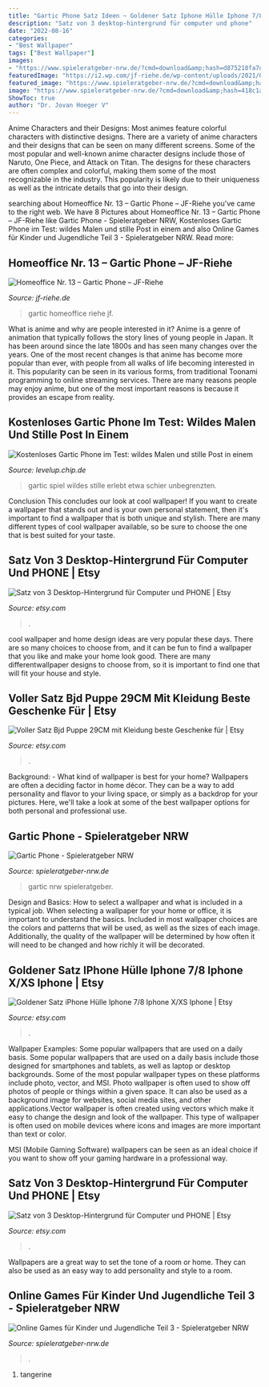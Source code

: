 ```yaml
---
title: "Gartic Phone Satz Ideen ~ Goldener Satz Iphone Hülle Iphone 7/8 Iphone X/xs Iphone"
description: "Satz von 3 desktop-hintergrund für computer und phone"
date: "2022-08-16"
categories:
- "Best Wallpaper"
tags: ["Best Wallpaper"]
images:
- "https://www.spieleratgeber-nrw.de/?cmd=download&amp;hash=d875218fa7de95e23271919364909c91_620x300"
featuredImage: "https://i2.wp.com/jf-riehe.de/wp-content/uploads/2021/04/2021-04-07-89.png?w=765&amp;ssl=1"
featured_image: "https://www.spieleratgeber-nrw.de/?cmd=download&amp;hash=d875218fa7de95e23271919364909c91_620x300"
image: "https://www.spieleratgeber-nrw.de/?cmd=download&amp;hash=418c1ac8bb919f8c5585bea4c420f64d_620x300"
ShowToc: true
author: "Dr. Jovan Hoeger V"
---
```



Anime Characters and their Designs: Most animes feature colorful characters with distinctive designs.
There are a variety of anime characters and their designs that can be seen on many different screens. Some of the most popular and well-known anime character designs include those of Naruto, One Piece, and Attack on Titan. The designs for these characters are often complex and colorful, making them some of the most recognizable in the industry. This popularity is likely due to their uniqueness as well as the intricate details that go into their design.

	

		
searching about Homeoffice Nr. 13 – Gartic Phone – JF-Riehe you've came to the right web. We have 8 Pictures about Homeoffice Nr. 13 – Gartic Phone – JF-Riehe like Gartic Phone - Spieleratgeber NRW, Kostenloses Gartic Phone im Test: wildes Malen und stille Post in einem and also Online Games für Kinder und Jugendliche Teil 3 - Spieleratgeber NRW. Read more:
		
    
## Homeoffice Nr. 13 – Gartic Phone – JF-Riehe

<img loading=lazy src="https://i2.wp.com/jf-riehe.de/wp-content/uploads/2021/04/2021-04-07-89.png?w=765&amp;ssl=1" onerror="this.onerror=null;this.src='https://tse1.mm.bing.net/th?id=OIP.fo7368YPjUsgpxPGGibtQQHaFA&amp;pid=15.1';" alt="Homeoffice Nr. 13 – Gartic Phone – JF-Riehe">

_Source: jf-riehe.de_

>gartic homeoffice riehe jf. 

	

What is anime and why are people interested in it?
Anime is a genre of animation that typically follows the story lines of young people in Japan. It has been around since the late 1800s and has seen many changes over the years. One of the most recent changes is that anime has become more popular than ever, with people from all walks of life becoming interested in it. This popularity can be seen in its various forms, from traditional Toonami programming to online streaming services. There are many reasons people may enjoy anime, but one of the most important reasons is because it provides an escape from reality.

    
## Kostenloses Gartic Phone Im Test: Wildes Malen Und Stille Post In Einem

<img loading=lazy src="https://levelup.chip.de/wp-content/uploads/2021/03/thumb-1024x605.png" onerror="this.onerror=null;this.src='https://tse2.mm.bing.net/th?id=OIP.nj5Cw14uBcgOMlP1Cpz_JgHaEY&amp;pid=15.1';" alt="Kostenloses Gartic Phone im Test: wildes Malen und stille Post in einem">

_Source: levelup.chip.de_

>gartic spiel wildes stille erlebt etwa schier unbegrenzten. 

	

Conclusion
This concludes our look at cool wallpaper! If you want to create a wallpaper that stands out and is your own personal statement, then it's important to find a wallpaper that is both unique and stylish. There are many different types of cool wallpaper available, so be sure to choose the one that is best suited for your taste.

    
## Satz Von 3 Desktop-Hintergrund Für Computer Und PHONE | Etsy

<img loading=lazy src="https://i.etsystatic.com/15800249/r/il/fa45b2/2757325228/il_1588xN.2757325228_ah12.jpg" onerror="this.onerror=null;this.src='https://tse1.mm.bing.net/th?id=OIP.Eriok1aTPfRFTmvW7_R-zAHaGN&amp;pid=15.1';" alt="Satz von 3 Desktop-Hintergrund für Computer und PHONE | Etsy">

_Source: etsy.com_

>. 

	

cool wallpaper and home design ideas are very popular these days. There are so many choices to choose from, and it can be fun to find a wallpaper that you like and make your home look good. There are many differentwallpaper designs to choose from, so it is important to find one that will fit your house and style.

    
## Voller Satz Bjd Puppe 29CM Mit Kleidung Beste Geschenke Für | Etsy

<img loading=lazy src="https://i.etsystatic.com/22855662/r/il/c5c974/3037664852/il_1140xN.3037664852_j6cs.jpg" onerror="this.onerror=null;this.src='https://tse1.mm.bing.net/th?id=OIP.OWuUTVVqa5p8b4hWpm4WHwHaKH&amp;pid=15.1';" alt="Voller Satz Bjd Puppe 29CM mit Kleidung beste Geschenke für | Etsy">

_Source: etsy.com_

>. 

	

Background: - What kind of wallpaper is best for your home?
Wallpapers are often a deciding factor in home décor. They can be a way to add personality and flavor to your living space, or simply as a backdrop for your pictures. Here, we'll take a look at some of the best wallpaper options for both personal and professional use.

    
## Gartic Phone - Spieleratgeber NRW

<img loading=lazy src="https://www.spieleratgeber-nrw.de/?cmd=download&amp;hash=418c1ac8bb919f8c5585bea4c420f64d_620x300" onerror="this.onerror=null;this.src='https://tse4.mm.bing.net/th?id=OIP.Ghv04bvMB57yoPrF2FtnlgHaDl&amp;pid=15.1';" alt="Gartic Phone - Spieleratgeber NRW">

_Source: spieleratgeber-nrw.de_

>gartic nrw spieleratgeber. 

	

Design and Basics: How to select a wallpaper and what is included in a typical job.
When selecting a wallpaper for your home or office, it is important to understand the basics. Included in most wallpaper choices are the colors and patterns that will be used, as well as the sizes of each image. Additionally, the quality of the wallpaper will be determined by how often it will need to be changed and how richly it will be decorated.

    
## Goldener Satz IPhone Hülle Iphone 7/8 Iphone X/XS Iphone | Etsy

<img loading=lazy src="https://i.etsystatic.com/20108543/r/il/e76fea/3182161000/il_fullxfull.3182161000_dtbe.jpg" onerror="this.onerror=null;this.src='https://tse1.mm.bing.net/th?id=OIP.Sn42RYWPAmV2--3LkHFQwwHaG3&amp;pid=15.1';" alt="Goldener Satz iPhone Hülle Iphone 7/8 Iphone X/XS Iphone | Etsy">

_Source: etsy.com_

>. 

	

Wallpaper Examples: Some popular wallpapers that are used on a daily basis.
Some popular wallpapers that are used on a daily basis include those designed for smartphones and tablets, as well as laptop or desktop backgrounds. Some of the most popular wallpaper types on these platforms include photo, vector, and MSI. 
Photo wallpaper is often used to show off photos of people or things within a given space. It can also be used as a background image for websites, social media sites, and other applications.Vector wallpaper is often created using vectors which make it easy to change the design and look of the wallpaper. This type of wallpaper is often used on mobile devices where icons and images are more important than text or color. 

MSI (Mobile Gaming Software) wallpapers can be seen as an ideal choice if you want to show off your gaming hardware in a professional way.

    
## Satz Von 3 Desktop-Hintergrund Für Computer Und PHONE | Etsy

<img loading=lazy src="https://i.etsystatic.com/15800249/r/il/3f8dfa/2757325272/il_1588xN.2757325272_1d5a.jpg" onerror="this.onerror=null;this.src='https://tse4.mm.bing.net/th?id=OIP.Nf1LeMrMeSXXeoeMvzEdhwHaGN&amp;pid=15.1';" alt="Satz von 3 Desktop-Hintergrund für Computer und PHONE | Etsy">

_Source: etsy.com_

>. 

	

Wallpapers are a great way to set the tone of a room or home. They can also be used as an easy way to add personality and style to a room.

    
## Online Games Für Kinder Und Jugendliche Teil 3 - Spieleratgeber NRW

<img loading=lazy src="https://www.spieleratgeber-nrw.de/?cmd=download&amp;hash=d875218fa7de95e23271919364909c91_620x300" onerror="this.onerror=null;this.src='https://tse2.mm.bing.net/th?id=OIP.osCT2gVCYV9WEusqKrPRkQHaDl&amp;pid=15.1';" alt="Online Games für Kinder und Jugendliche Teil 3 - Spieleratgeber NRW">

_Source: spieleratgeber-nrw.de_

>. 

	

1. tangerine 


